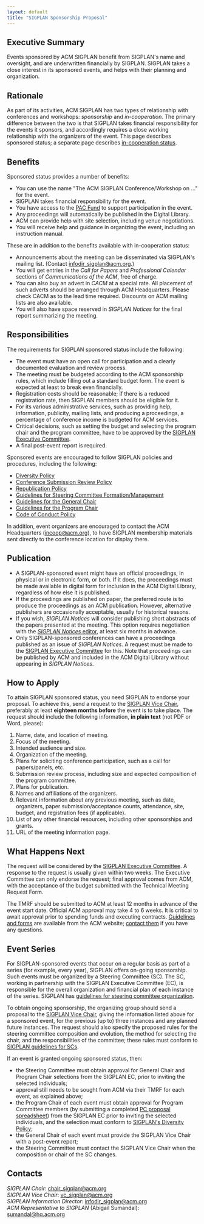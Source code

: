 ```yaml
---
layout: default
title: "SIGPLAN Sponsorship Proposal"
---
```

Executive Summary
-----------------

Events sponsored by ACM SIGPLAN benefit from SIGPLAN's name and
oversight, and are underwritten financially by SIGPLAN. SIGPLAN takes
a close interest in its sponsored events, and helps with their
planning and organization.

Rationale
---------

As part of its activities, ACM SIGPLAN has two types of relationship
with conferences and workshops: *sponsorship* and *in-cooperation*. The
primary difference between the two is that SIGPLAN takes financial
responsibility for the events it sponsors, and accordingly requires 
a close working relationship with the organizers of the event. This page
describes sponsored status; a separate page describes
[in-cooperation status](/Resources/Proposals/Cooperated).  

Benefits
--------

Sponsored status provides a number of benefits:

- You can use the name "The ACM SIGPLAN Conference/Workshop on ..." for
  the event.
- SIGPLAN takes financial responsibility for the event.
- You have access to the [PAC Fund](/PAC)
  to support participation in the event.
- Any proceedings will automatically be published in the Digital Library.
- ACM can provide help with site selection, including venue negotiations.
- You will receive help and guidance in organizing the event,
  including an instruction manual.

These are in addition to the benefits available with in-cooperation status:

- Announcements about the meeting can be disseminated via
  SIGPLAN's mailing list. (Contact
  [infodir\_sigplan@acm.org](mailto:infodir_sigplan@acm.org?subject=SIGPLAN%20Mailing%20List).)
- You will get entries in the _Call for Papers_
  and _Professional Calendar_ sections of _Communications of the ACM_, free of charge.
- You can also buy an advert in _CACM_ at a special rate. All placement
  of such adverts should be arranged through ACM Headquarters. Please
  check CACM as to the lead time required. Discounts on ACM mailing
  lists are also available.
- You will also have space reserved in _SIGPLAN Notices_ for the final report
  summarizing the meeting.

Responsibilities
----------------

The requirements for SIGPLAN sponsored status
include the following:

- The event must have an open call for participation and a clearly
  documented evaluation and review process.
- The meeting must be budgeted according to the ACM sponsorship rules,
  which include filling out a standard budget form. The event is
  expected at least to break even financially.
- Registration costs should be reasonable; if there is a reduced
  registration rate, then SIGPLAN members should be eligible for it.
- For its various administrative services, such as providing help,
  information, publicity, mailing lists, and producing a proceedings,
  a percentage of conference income is budgeted for ACM services.
- Critical decisions, such as setting the budget and selecting the
  program chair and the program committee, have to be approved by
  the [SIGPLAN Executive Committee](/ContactUs).
- A final post-event report is required.  

Sponsored events are encouraged to follow
SIGPLAN policies and procedures, including the following:

- [Diversity Policy](/Resources/Policies/Diversity)
- [Conference Submission Review Policy](/Resources/Policies/Review)
- [Republication Policy](/Resources/Policies/Republication)
- [Guidelines for Steering Committee Formation/Management](/Resources/Guidelines/SCommittee)
- [Guidelines for the General Chair](/Resources/Guidelines/GenChair)
- [Guidelines for the Program Chair](/Resources/Guidelines/ProChair)
- [Code of Conduct Policy](/Resources/Policies/CodeOfConduct/)

In addition, event organizers are encouraged to contact the ACM
Headquarters ([incoop@acm.org](mailto:incoop@acm.org)), to have
SIGPLAN membership materials sent directly to the conference
location for display there.   

Publication
-----------

-   A SIGPLAN-sponsored event might have an official
    proceedings, in physical or in electronic form, or both. If it
    does, the proceedings must be made available in digital form for
    inclusion in the ACM Digital Library, regardless of how else it is
    published.  
-   If the proceedings are published on paper, the preferred route
    is to produce the proceedings as an ACM publication. However,
    alternative publishers are occasionally acceptable, usually for
    historical reasons.  
-   If you wish, _SIGPLAN Notices_ will consider publishing short
    abstracts of the papers presented at the meeting. This option
    requires negotiation with the 
    [_SIGPLAN Notices_ editor](mailto:infodir_sigplan@acm.org),
    at least six months in advance.  
-   Only SIGPLAN-sponsored conferences can have a proceedings
    published as an issue of _SIGPLAN Notices_. A request must be made to the
    [SIGPLAN Executive Committee](/ContactUs) for this. Note that
    proceedings can be published by ACM and included in the ACM Digital
    Library without appearing in _SIGPLAN Notices_.

How to Apply
------------

To attain SIGPLAN sponsored status, you need SIGPLAN to endorse your proposal.
To achieve this, send a request to the
[SIGPLAN Vice Chair](mailto:vc_sigplan@acm.org),
preferably at least **eighteen months before** the event is to take
place. The request should include the following information, **in plain text** (not PDF or Word, please):

1.  Name, date, and location of meeting.
2.  Focus of the meeting.
3.  Intended audience and size.
4.  Organization of the meeting.
5.  Plans for soliciting conference participation, such as a call
    for papers/panels, etc.
6.  Submission review process, including size and expected
    composition of the program committee.
7.  Plans for publication.
8.  Names and affiliations of the organizers.
9.  Relevant information about any previous meeting,
    such as date, organizers, paper submission/acceptance counts,
    attendance, site, budget, and registration fees
    (if applicable).
10. List of any other financial resources, including other
    sponsorships and grants.
11. URL of the meeting information page.  

What Happens Next
-----------------

The request will be considered by the
[SIGPLAN Executive Committee](/ContactUs). A response to
the request is usually given within two weeks. The Executive Committee
can only endorse the request; final approval
comes from ACM, with the acceptance of the budget submitted with the
Technical Meeting Request Form.

The TMRF should be submitted to ACM at least 12 months in advance of
the event start date. Official ACM approval may take 4 to 6 weeks. It
is critical to await approval prior to spending funds and executing
contracts.
[Guidelines and forms](http://www.acm.org/sigs/volunteer_resources/conference_manual/manual_read_me)
are available from the ACM website; 
[contact them](mailto:paf_tmrf@acm.org) if you have any questions.


Event Series
------------

For SIGPLAN-sponsored events that occur on a
regular basis as part of a series (for example, every year),
SIGPLAN offers on-going sponsorship. Such events must be
organized by a Steering Committee (SC). The SC, working
in partnership with the SIGPLAN Executive Committee (EC), is
responsible for the overall organization and financial plan of each
instance of the series. SIGPLAN has
[guidelines for steering committee organization](/Resources/Guidelines/SCommittee).  

To obtain ongoing sponsorship, the organizing group should send a
proposal to the [SIGPLAN Vice Chair](mailto:vc_sigplan@acm.org),
giving the information listed above for a sponsored event, for the
previous (up to) three instances and any planned future instances.
The request should also specify the proposed rules for the steering
committee composition and evolution, the method for selecting the
chair, and the responsibilities of the committee; these rules must
conform to [SIGPLAN guidelines for SCs](http://www.sigplan.org/Resources/Guidelines/SCommittee).

If an event is granted ongoing sponsored status, then:

-   the Steering Committee must obtain approval for General Chair and
    Program Chair selections from the SIGPLAN EC, prior to inviting the
    selected individuals;
-   approval still needs to be sought from ACM via their TMRF for each event,
    as explained above;
-   the Program Chair of each event must obtain approval for Program Committee
    members (by submitting a completed
    [PC proposal 
    spreadsheet](/Resources/Guidelines/sigplan-pc-proposal-template.xlsx))
    from the SIGPLAN EC prior to inviting the selected individuals, and the
    selection must conform to
    [SIGPLAN's Diversity Policy](/Resources/Policies/Diversity);
-   the General Chair of each event must provide the SIGPLAN Vice
    Chair with a post-event report;
-   the Steering Committee must contact the SIGPLAN Vice Chair when
    the composition or chair of the SC changes.  

Contacts
--------

_SIGPLAN Chair_:
[chair\_sigplan@acm.org](mailto:chair_sigplan@acm.org)  
_SIGPLAN Vice Chair_:
[vc\_sigplan@acm.org](mailto:vc_sigplan@acm.org)  
_SIGPLAN Information Director_:
[infodir\_sigplan@acm.org](mailto:infodir_sigplan@acm.org?subject=Conference%20Information)  
_ACM Representative to SIGPLAN_ (Abigail Sumandal):
[sumandal@hq.acm.org](mailto:sumandal@hq.acm.org)
